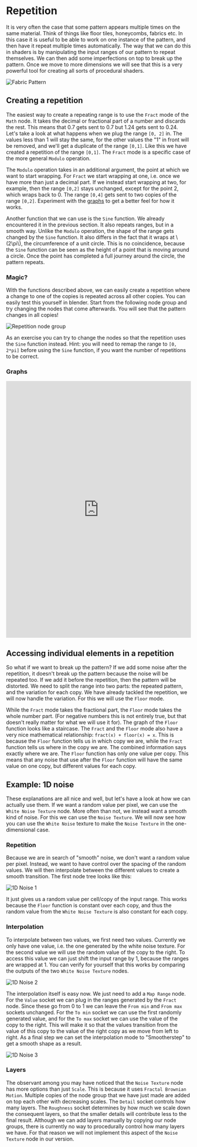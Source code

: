 # Repetition


It is very often the case that some pattern appears multiple times on the same material. Think of things like floor tiles, honeycombs, fabrics etc. In this case it is useful to be able to work on one instance of the pattern, and then have it repeat multiple times automatically. The way that we can do this in shaders is by manipulating the input ranges of our pattern to repeat themselves. We can then add some imperfections on top to break up the pattern. Once we move to more dimensions we will see that this is a very powerful tool for creating all sorts of procedural shaders.

![Fabric Pattern](images/fabric_pattern.jpg)

## Creating a repetition

The easiest way to create a repeating range is to use the `Fract` mode of the `Math` node. It takes the decimal or fractional part of a number and discards the rest. This means that 0.7 gets sent to 0.7 but 1.24 gets sent to 0.24. Let's take a look at what happens when we plug the range `[0, 2]` in. The values less than 1 will stay the same, for the other values the "1" in front will be removed, and we'll get a duplicate of the range `[0,1]`. Like this we have created a repetition of the range `[0,1]`. The `Fract` mode is a specific case of the more general `Modulo` operation. 

The `Modulo` operation takes in an additional argument, the point at which we want to start wrapping. For `Fract` we start wrapping at one, i.e. once we have more than just a decimal part. If we instead start wrapping at two, for example, then the range `[0,2]` stays unchanged, except for the point 2, which wraps back to 0. The range `[0,4]` gets sent to two copies of the range `[0,2]`. Experiment with the [graphs](#graphs) to get a better feel for how it works. 

Another function that we can use is the `Sine` function. We already encountered it in the previous section. It also repeats ranges, but in a smooth way. Unlike the `Modulo` operation, the shape of the range gets changed by the `Sine` function. It also differs in the fact that it wraps at \\(2\pi\\), the circumference of a unit circle. This is no coincidence, because the `Sine` function can be seen as the height of a point that is moving around a circle. Once the point has completed a full journey around the circle, the pattern repeats.

### Magic?

With the functions described above, we can easily create a repetition where a change to one of the copies is repeated across all other copies. You can easily test this yourself in blender. Start from the following node group and try changing the nodes that come afterwards. You will see that the pattern changes in all copies!

![Repetition node group](images/repetition.png)

As an exercise you can try to change the nodes so that the repetition uses the `Sine` function instead. Hint: you will need to remap the range to `[0, 2*pi]` before using the `Sine` function, if you want the number of repetitions to be correct.

### Graphs

<iframe src="https://graphtoy.com/?f1(x,t)=fract(x)&v1=true&f2(x,t)=mod(x,%202)&v2=true&f3(x,t)=sin(x)&v3=true&f4(x,t)=floor(x)&v4=true&f5(x,t)=&v5=false&f6(x,t)=&v6=false&grid=true&coords=0,0,15.972000000000234"
name="Repetition" height = "700" style="border: none; display: block; margin: 2 auto; width: 100%"> </iframe>

## Accessing individual elements in a repetition

So what if we want to break up the pattern? If we add some noise after the repetition, it doesn't break up the pattern because the noise will be repeated too. If we add it before the repetition, then the pattern will be distorted. We need to split the range into two parts: the repeated pattern, and the variation for each copy. We have already tackled the repetition, we will now handle the variation. For this we will use the `Floor` mode.

While the `Fract` mode takes the fractional part, the `Floor` mode takes the whole number part. (For negative numbers this is not entirely true, but that doesn't really matter for what we will use it for). The graph of the `Floor` function looks like a staircase. The `Fract` and the `Floor` mode also have a very nice mathematical relationship: `fract(x) + floor(x) = x`. This is because the `Floor` function tells us in which copy we are, while the `Fract` function tells us where in the copy we are. The combined information says exactly where we are. The `Floor` function has only one value per copy. This means that any noise that use after the `Floor` function will have the same value on one copy, but different values for each copy. 

## Example: 1D noise

These explanations are all nice and well, but let's have a look at how we can actually use them. If we want a random value per pixel, we can use the `White Noise Texture` node. More often than not, we instead want a smooth kind of noise. For this we can use the `Noise Texture`. We will now see how you can use the `White Noise` texture to make the `Noise Texture` in the one-dimensional case.

### Repetition

Because we are in search of "smooth" noise, we don't want a random value per pixel. Instead, we want to have control over the spacing of the random values. We will then interpolate between the different values to create a smooth transition. The first node tree looks like this: 

![1D Noise 1](images/1d_noise.png)

It just gives us a random value per cell/copy of the input range. This works because the `Floor` function is constant over each copy, and thus the random value from the `White Noise Texture` is also constant for each copy.

### Interpolation

To interpolate between two values, we first need two values. Currently we only have one value, i.e. the one generated by the white noise texture. For the second value we will use the random value of the copy to the right. To access this value we can just shift the input range by 1, because the ranges are wrapped at 1. You can verify for yourself that this works by comparing the outputs of the two `White Noise Texture` nodes.

![1D Noise 2](images/1d_noise2.png)

The interpolation itself is easy now. We just need to add a `Map Range` node. For the `Value` socket we can plug in the ranges generated by the `Fract` node. Since these go from 0 to 1 we can leave the `From min` and `From max` sockets unchanged. For the `To min` socket we can use the first randomly generated value, and for the `To max` socket we can use the value of the copy to the right. This will make it so that the values transition from the value of this copy to the value of the right copy as we move from left to right. As a final step we can set the interpolation mode to "Smootherstep" to get a smooth shape as a result.

![1D Noise 3](images/1d_noise3.png)

### Layers

The observant among you may have noticed that the `Noise Texture` node has more options than just `Scale`. This is because it uses `Fractal Brownian Motion`. Multiple copies of the node group that we have just made are added on top each other with decreasing scales. The `Detail` socket controls how many layers. The `Roughness` socket determines by how much we scale down the consequent layers, so that the smaller details will contribute less to the final result. Although we can add layers manually by copying our node groups, there is currently no way to procedurally control how many layers we have. For that reason we will not implement this aspect of the `Noise Texture` node in our version.
